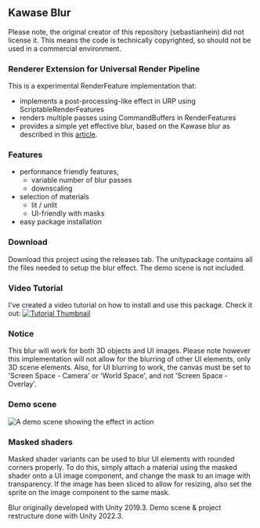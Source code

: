 ## Kawase Blur

Please note, the original creator of this repository (sebastianhein) did not license it. This means the code is technically copyrighted, so should not be used in a commercial environment.

### Renderer Extension for Universal Render Pipeline

This is a experimental RenderFeature implementation that:
* implements a post-processing-like effect in URP using ScriptableRenderFeatures
* renders multiple passes using CommandBuffers in RenderFeatures
* provides a simple yet effective blur, based on the Kawase blur as described in this [article](https://software.intel.com/en-us/blogs/2014/07/15/an-investigation-of-fast-real-time-gpu-based-image-blur-algorithms).


### Features
* performance friendly features,
  * variable number of blur passes
  * downscaling
* selection of materials
  * lit / unlit
  * UI-friendly with masks
* easy package installation


### Download
Download this project using the releases tab. The unitypackage contains all the files needed to setup the blur effect. The demo scene is not included.


### Video Tutorial
I've created a video tutorial on how to install and use this package. Check it out:
[![Tutorial Thumbnail](http://img.youtube.com/vi/BIKUSU7nz20/0.jpg)](http://www.youtube.com/watch?v=BIKUSU7nz20 "Blur / Frosted Glass in the Unity Universal Render Pipeline (URP) for Free!")


### Notice
This blur will work for both 3D objects and UI images. Please note however this implementation will not allow for the blurring of other UI elements, only 3D scene elements. Also, for UI blurring to work, the canvas must be set to 'Screen Space - Camera' or 'World Space', and not 'Screen Space - Overlay'.


### Demo scene
![A demo scene showing the effect in action](sample-blur.png)


### Masked shaders
Masked shader variants can be used to blur UI elements with rounded corners properly. To do this, simply attach a material using the masked shader onto a UI image component, and change the mask to an image with transparency. If the image has been sliced to allow for resizing, also set the sprite on the image component to the same mask.


Blur originally developed with Unity 2019.3.
Demo scene & project restructure done with Unity 2022.3.
